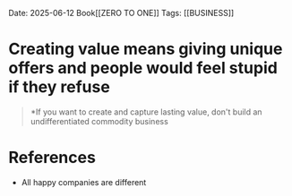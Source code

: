 Date: 2025-06-12
Book[[ZERO TO ONE]]
Tags: [[BUSINESS]] 

# Creating value means giving unique offers and people would feel stupid if they refuse

>*If you want to create and capture lasting value, don't build an undifferentiated commodity business 
# References 
 - All happy companies are different 